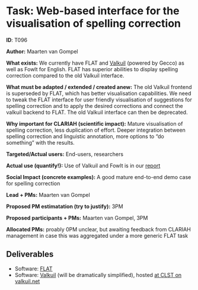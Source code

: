 # Task: Web-based interface for the visualisation of spelling correction

**ID**: T096


**Author:** Maarten van Gompel


**What exists:** We currently have FLAT and [Valkuil](http://valkuil.net)
(powered by Gecco) as well as Fowlt for English. FLAT has superior abilities to
display spelling correction compared to the old Valkuil interface.


**What must be adapted / extended / created anew:** The old Valkuil frontend is
superseded by FLAT, which has better visualisation capabilities. We need to
tweak the FLAT interface for user friendly visualisation of suggestions for
spelling correction and to apply the desired corrections and connect the
valkuil backend to FLAT. The old Valkuil interface can then be deprecated.


**Why important for CLARIAH (scientific impact):** Mature visualisation of
spelling correction, less duplication of effort. Deeper integration between
spelling correction and linguistic annotation, more options to “do something”
with the results.


**Targeted/Actual users:** End-users, researchers


**Actual use (quantify!):** Use of Valkuil and Fowlt is in our [report](https://applejack.science.ru.nl/lamastats/clamstats.html)


**Social Impact (concrete examples):** A good mature end-to-end demo case for spelling correction


**Lead + PMs:** Maarten van Gompel

**Proposed PM estimatation (try to justify):** 3PM

**Proposed participants + PMs:** Maarten van Gompel, 3PM

**Allocated PMs:** proably 0PM unclear, but awaiting feedback from CLARIAH management in case this was aggregated under a more generic FLAT task

## Deliverables

* Software: [FLAT](https://github.com/proycon/flat)
* Software: [Valkuil](https://github.com/proycon/valkuil) (will be dramatically simplified), hosted [at CLST on valkuil.net](https://valkuil.net)

